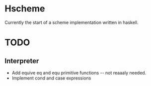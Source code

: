 Hscheme
=======

Currently the start of a scheme implementation written in haskell.

TODO
====

Interpreter
-----------
+ Add equive eq and equ primitive functions -- not reaaaly needed.
+ Implement cond and case expressions

